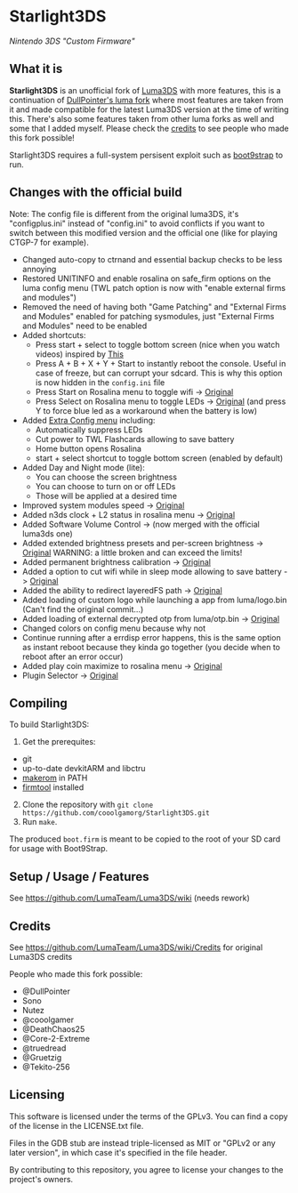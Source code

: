 # Starlight3DS
*Nintendo 3DS "Custom Firmware"*

## What it is
**Starlight3DS** is an unofficial fork of [Luma3DS](https://github.com/LumaTeam/Luma3DS) with more features, this is a continuation of [DullPointer's luma fork](https://github.com/DullPointer/Luma3DS) where most features are taken from it and made compatible for the latest Luma3DS version at the time of writing this.
There's also some features taken from other luma forks as well and some that I added myself. Please check the [credits](https://github.com/cooolgamorg/Starlight3DS?tab=readme-ov-file#credits) to see people who made this fork possible!

Starlight3DS requires a full-system persisent exploit such as [boot9strap](https://github.com/SciresM/boot9strap) to run.

## Changes with the official build
Note: The config file is different from the original luma3DS, it's "configplus.ini" instead of "config.ini" to avoid conflicts if you want to switch between this modified version and the official one (like for playing CTGP-7 for example).

- Changed auto-copy to ctrnand and essential backup checks to be less annoying
- Restored UNITINFO and enable rosalina on safe_firm options on the luma config menu (TWL patch option is now with "enable external firms and modules")
- Removed the need of having both "Game Patching" and "External Firms and Modules" enabled for patching sysmodules, just "External Firms and Modules" need to be enabled
- Added shortcuts:
  - Press start + select to toggle bottom screen (nice when you watch videos) inspired by [This](https://github.com/DullPointer/Luma3DS/commit/9fea831656446cbaa2b5b4f6364407bb1b35dee7)
  - Press A + B + X + Y + Start to instantly reboot the console. Useful in case of freeze, but can corrupt your sdcard. This is why this option is now hidden in the `config.ini` file
  - Press Start on Rosalina menu to toggle wifi -> [Original](https://github.com/DullPointer/Luma3DS/commit/c1a20558bed3d792d54069719a898006af20ba85)
  - Press Select on Rosalina menu to toggle LEDs -> [Original](https://github.com/DullPointer/Luma3DS/commit/fa70d374c00e39dee8b9ef54f60deb1da35a0c51) (and press Y to force blue led as a workaround when the battery is low)
- Added [Extra Config menu](https://github.com/DullPointer/Luma3DS/commit/174ed486ab59bd249488c9035682fa7d058d1e80) including:
  - Automatically suppress LEDs
  - Cut power to TWL Flashcards allowing to save battery
  - Home button opens Rosalina
  - start + select shortcut to toggle bottom screen (enabled by default)
- Added Day and Night mode (lite):
  - You can choose the screen brightness
  - You can choose to turn on or off LEDs
  - Those will be applied at a desired time
- Improved system modules speed -> [Original](https://github.com/Core-2-Extreme/Luma3DS/commit/523b7f75d32e5795c67a16ecd45b28fe188bb08d)
- Added n3ds clock + L2 status in rosalina menu -> [Original](https://github.com/DullPointer/Luma3DS/commit/2dbfa8b5c9b719b7f3056691f54332f42da6de8d)
- Added Software Volume Control -> (now merged with the official luma3ds one)
- Added extended brightness presets and per-screen brightness -> [Original](https://github.com/DullPointer/Luma3DS/commit/83e8d471a377bc6960fae00d6694f5fe86dcca42) WARNING: a little broken and can exceed the limits!
- Added permanent brightness calibration -> [Original](https://github.com/DullPointer/Luma3DS/commit/0e67a667077f601680f74ddc10ef88a799a5a7ad)
- Added a option to cut wifi while in sleep mode allowing to save battery -> [Original](https://github.com/DullPointer/Luma3DS/commit/174ed486ab59bd249488c9035682fa7d058d1e80)
- Added the ability to redirect layeredFS path -> [Original](https://github.com/DeathChaos25/Luma3DS/commit/8f68d0a19d2ed80fb41bbe8499cb2b7b027e8a8c)
- Added loading of custom logo while launching a app from luma/logo.bin (Can't find the original commit...)
- Added loading of external decrypted otp from luma/otp.bin -> [Original](https://github.com/truedread/Luma3DS/commit/aa395a5910113b991e6ad7edc3415152be9bbb03#diff-ef6e6ba78a0250ac4b86068018f17d423fe816bb00fb3b550725f1cb6f983d29)
- Changed colors on config menu because why not
- Continue running after a errdisp error happens, this is the same option as instant reboot because they kinda go together (you decide when to reboot after an error occur)
- Added play coin maximize to rosalina menu -> [Original](https://github.com/Gruetzig/Luma3DS/commit/1e329b55dade61ba74a0bb1cc6e59d2504d0bde1)
- Plugin Selector -> [Original](https://github.com/Tekito-256/Luma3DS)

## Compiling

To build Starlight3DS:
1. Get the prerequites:
* git
* up-to-date devkitARM and libctru
* [makerom](https://github.com/jakcron/Project_CTR) in PATH
* [firmtool](https://github.com/TuxSH/firmtool) installed
2. Clone the repository with `git clone https://github.com/cooolgamorg/Starlight3DS.git`
3. Run `make`.

The produced `boot.firm` is meant to be copied to the root of your SD card for usage with Boot9Strap.

## Setup / Usage / Features
See https://github.com/LumaTeam/Luma3DS/wiki (needs rework)

## Credits
See https://github.com/LumaTeam/Luma3DS/wiki/Credits for original Luma3DS credits

People who made this fork possible:
- @DullPointer
- Sono
- Nutez
- @cooolgamer
- @DeathChaos25
- @Core-2-Extreme
- @truedread
- @Gruetzig
- @Tekito-256

## Licensing
This software is licensed under the terms of the GPLv3. You can find a copy of the license in the LICENSE.txt file.

Files in the GDB stub are instead triple-licensed as MIT or "GPLv2 or any later version", in which case it's specified in the file header.

By contributing to this repository, you agree to license your changes to the project's owners.
